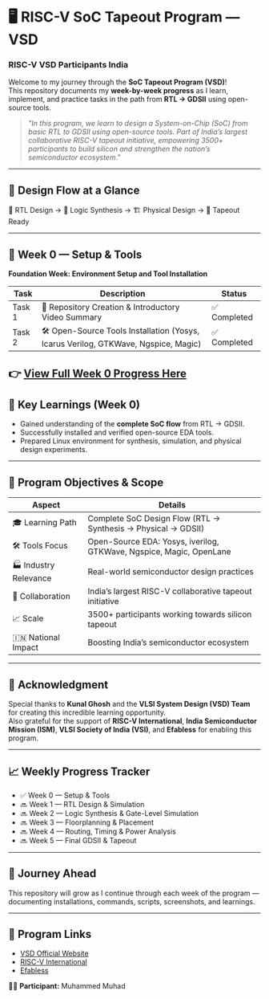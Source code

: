 # 🖥️ RISC-V SoC Tapeout Program — VSD  
### RISC-V VSD Participants India  

Welcome to my journey through the **SoC Tapeout Program (VSD)**!  
This repository documents my **week-by-week progress** as I learn, implement, and practice tasks in the path from **RTL → GDSII** using open-source tools.  

> *"In this program, we learn to design a System-on-Chip (SoC) from basic RTL to GDSII using open-source tools. Part of India’s largest collaborative RISC-V tapeout initiative, empowering 3500+ participants to build silicon and strengthen the nation’s semiconductor ecosystem."*  

---

## 🔄 Design Flow at a Glance
📝 RTL Design → 🔄 Logic Synthesis → 🏗️ Physical Design → 🎯 Tapeout Ready  

---

## 📅 Week 0 — Setup & Tools  
**Foundation Week: Environment Setup and Tool Installation**  

| Task | Description | Status |
|------|-------------|--------|
| Task 1 | 📂 Repository Creation & Introductory Video Summary | ✅ Completed |
| Task 2 | 🛠️ Open-Source Tools Installation (Yosys, Icarus Verilog, GTKWave, Ngspice, Magic) | ✅ Completed |
👉 [View Full Week 0 Progress Here](./Week0) 
---

## 🌟 Key Learnings (Week 0)
- Gained understanding of the **complete SoC flow** from RTL → GDSII.  
- Successfully installed and verified open-source EDA tools.  
- Prepared Linux environment for synthesis, simulation, and physical design experiments.  

---

## 🎯 Program Objectives & Scope
| Aspect | Details |
|--------|---------|
| 🎓 Learning Path | Complete SoC Design Flow (RTL → Synthesis → Physical → GDSII) |
| 🛠️ Tools Focus | Open-Source EDA: Yosys, iverilog, GTKWave, Ngspice, Magic, OpenLane |
| 🏭 Industry Relevance | Real-world semiconductor design practices |
| 🤝 Collaboration | India’s largest RISC-V collaborative tapeout initiative |
| 📈 Scale | 3500+ participants working towards silicon tapeout |
| 🇮🇳 National Impact | Boosting India’s semiconductor ecosystem |

---

## 🙏 Acknowledgment
Special thanks to **Kunal Ghosh** and the **VLSI System Design (VSD) Team** for creating this incredible learning opportunity.  
Also grateful for the support of **RISC-V International**, **India Semiconductor Mission (ISM)**, **VLSI Society of India (VSI)**, and **Efabless** for enabling this program.  

---

## 📈 Weekly Progress Tracker
- ✅ Week 0 — Setup & Tools  
- 🔜 Week 1 — RTL Design & Simulation  
- 🔜 Week 2 — Logic Synthesis & Gate-Level Simulation  
- 🔜 Week 3 — Floorplanning & Placement  
- 🔜 Week 4 — Routing, Timing & Power Analysis  
- 🔜 Week 5 — Final GDSII & Tapeout  

---

## 🚀 Journey Ahead
This repository will grow as I continue through each week of the program — documenting installations, commands, scripts, screenshots, and learnings.  

---

## 🔗 Program Links
- [VSD Official Website](https://www.vlsisystemdesign.com/)  
- [RISC-V International](https://riscv.org/)  
- [Efabless](https://efabless.com/)  

👨‍💻 **Participant:** Muhammed Muhad
